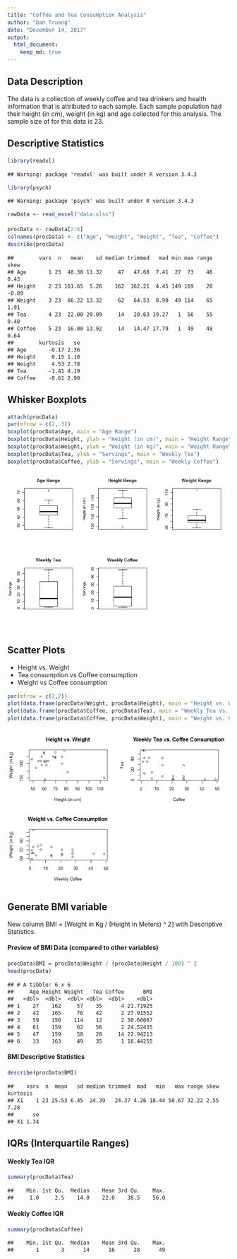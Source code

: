 ```yaml
---
title: "Coffee and Tea Consumption Analysis"
author: "Dan Truong"
date: "December 14, 2017"
output: 
  html_document:
    keep_md: true
---
```


## Data Description

The data is a collection of weekly coffee and tea drinkers and health information that is attributed to each sample. Each sample population had their height (in cm), weight (in kg) and age collected for this analysis. The sample size of for this data is 23. 

## Descriptive Statistics


```r
library(readxl)
```

```
## Warning: package 'readxl' was built under R version 3.4.3
```

```r
library(psych)
```

```
## Warning: package 'psych' was built under R version 3.4.3
```

```r
rawData <- read_excel("data.xlsx")

procData <- rawData[2:6]
colnames(procData) <- c("Age", "Height", "Weight", "Tea", "Coffee")
describe(procData)
```

```
##        vars  n   mean    sd median trimmed   mad min max range  skew
## Age       1 23  48.30 11.32     47   47.68  7.41  27  73    46  0.43
## Height    2 23 161.65  5.26    162  162.21  4.45 149 169    20 -0.89
## Weight    3 23  66.22 13.32     62   64.53  8.90  49 114    65  1.91
## Tea       4 23  22.00 20.09     14   20.63 19.27   1  56    55  0.40
## Coffee    5 23  16.00 13.92     14   14.47 17.79   1  49    48  0.64
##        kurtosis   se
## Age       -0.17 2.36
## Height     0.15 1.10
## Weight     4.53 2.78
## Tea       -1.41 4.19
## Coffee    -0.61 2.90
```

## Whisker Boxplots

```r
attach(procData)
par(mfrow = c(2, 3))
boxplot(procData$Age, main = "Age Range")
boxplot(procData$Height, ylab = "Height (in cm)", main = "Height Range")
boxplot(procData$Weight, ylab = "Weight (in kg)", main = "Weight Range")
boxplot(procData$Tea, ylab = "Servings", main = "Weekly Tea")
boxplot(procData$Coffee, ylab = "Servings", main = "Weekly Coffee")
```

![](analysis_files/figure-html/unnamed-chunk-2-1.png)<!-- -->

## Scatter Plots

* Height vs. Weight
* Tea consumption vs Coffee consumption
* Weight vs Coffee consumption


```r
par(mfrow = c(2,2))
plot(data.frame(procData$Weight, procData$Height), main = "Height vs. Weight", xlab = "Height (in cm)", ylab = "Weight (in kg)")
plot(data.frame(procData$Coffee, procData$Tea), main = "Weekly Tea vs. Coffee Consumption", xlab = "Coffee", ylab = "Tea")
plot(data.frame(procData$Coffee, procData$Weight), main = "Weight vs. Coffee Consumption", xlab = "Weekly Coffee", ylab = "Weight (in kg)")
```

![](analysis_files/figure-html/unnamed-chunk-3-1.png)<!-- -->

## Generate BMI variable

New column BMI = [Weight in Kg / (Height in Meters) ^ 2] with Descriptive Statistics.

#### Preview of BMI Data (compared to other variables)


```r
procData$BMI = procData$Weight / (procData$Height / 100) ^ 2
head(procData)
```

```
## # A tibble: 6 x 6
##     Age Height Weight   Tea Coffee      BMI
##   <dbl>  <dbl>  <dbl> <dbl>  <dbl>    <dbl>
## 1    27    162     57    35      4 21.71925
## 2    42    165     76    42      2 27.91552
## 3    59    150    114    12      2 50.66667
## 4    61    159     62    56      2 24.52435
## 5    47    159     58    28     14 22.94213
## 6    33    163     49    35      1 18.44255
```

#### BMI Descriptive Statistics


```r
describe(procData$BMI)
```

```
##    vars  n  mean   sd median trimmed  mad   min   max range skew kurtosis
## X1    1 23 25.53 6.45  24.39   24.37 4.26 18.44 50.67 32.22 2.55     7.28
##      se
## X1 1.34
```

## IQRs (Interquartile Ranges)

#### Weekly Tea IQR


```r
summary(procData$Tea)
```

```
##    Min. 1st Qu.  Median    Mean 3rd Qu.    Max. 
##     1.0     2.5    14.0    22.0    38.5    56.0
```

#### Weekly Coffee IQR


```r
summary(procData$Coffee)
```

```
##    Min. 1st Qu.  Median    Mean 3rd Qu.    Max. 
##       1       3      14      16      28      49
```




